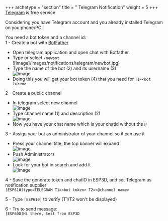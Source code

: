 +++
archetype = "section"
title = " Telegram Notification"
weight = 5
+++
[Telegram](https://telegram.org/) is free service

Considering you have Telegram account and you already installed Telegram on you phone/PC:   

You need a bot token and a channel id:  
1 - Create a bot with [BotFather](https://core.telegram.org/bots#3-how-do-i-create-a-bot)

* Open telegram application and open chat with Botfather.  
* Type or select `/newbot`  
  ![image]/images/notifications/telegram/newbot.jpg)
* Type the name of the bot (2) and its username (3)  
  ![image](/images/notifications/telegram/newbot2.jpg)
* Doing this you will get your bot token (4) that you need for `T1=<bot token>`

2 - Create a public channel

* In telegram select new channel  
![image](/images/notifications/telegram/newchannel.jpg)  
* Type channel name (1) and description (2)  
![image](/images/notifications/telegram/newchannel2.jpg)  
* Now you have your chat name which is your chatid without the `@`

3 - Assign your bot as administrator of your channel so it can use it

* Press your channel title, the top banner will expand  
![image](/images/notifications/telegram/channel.jpg)  
* Push Administrators  
![image](/images/notifications/telegram/adminchannel1.jpg)  
* Look for your bot in search and add it  
![image](/images/notifications/telegram/adminchannel2.jpg)

4 - Save the generate token and chatID in ESP3D, and set Telegram as notification supplier  
`[ESP610]type=TELEGRAM T1=<bot token> T2=<@channel name>`

5 - Type `[ESP610]` to verify (T1/T2 won't be displayed)  

6 - Try to send message:  
`[ESP600]Hi there, test from ESP3D`
